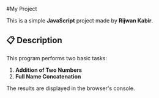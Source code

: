 #My Project

This is a simple **JavaScript** project made by **Rijwan Kabir**.

## 📋 Description

This program performs two basic tasks:

1. **Addition of Two Numbers**  
2. **Full Name Concatenation**  

The results are displayed in the browser's console.
